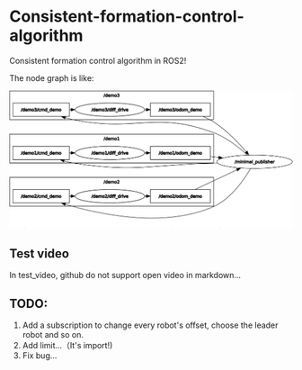 # Consistent-formation-control-algorithm
Consistent formation control algorithm in ROS2!

The node graph is like:

![a node graph](./image/rosgraph.png)

## Test video

In test_video, github do not support open video in markdown...

## TODO:

1. Add a subscription to change every robot's offset, choose the leader robot and so on.
2. Add limit...（It's import!)
3. Fix bug...
